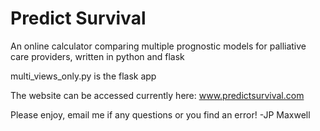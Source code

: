 # Predict Survival

An online calculator comparing multiple prognostic models for palliative care providers, written in python and flask

multi_views_only.py is the flask app

The website can be accessed currently here: www.predictsurvival.com

Please enjoy, email me if any questions or you find an error!
-JP Maxwell
